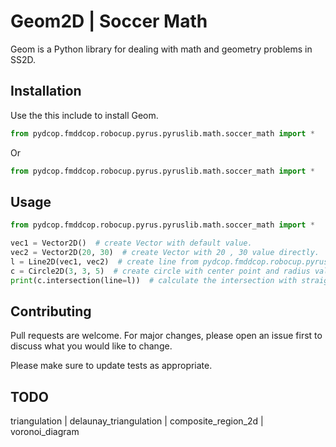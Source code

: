 # Geom2D | Soccer Math

Geom is a Python library for dealing with math and geometry problems in SS2D.

## Installation

Use the this include to install Geom.

```python
from pydcop.fmddcop.robocup.pyrus.pyruslib.math.soccer_math import *
```
Or

```python
from pydcop.fmddcop.robocup.pyrus.pyruslib.math.soccer_math import *
```

## Usage

```python
from pydcop.fmddcop.robocup.pyrus.pyruslib.math.soccer_math import *

vec1 = Vector2D()  # create Vector with default value.
vec2 = Vector2D(20, 30)  # create Vector with 20 , 30 value directly.
l = Line2D(vec1, vec2)  # create line from pydcop.fmddcop.robocup.pyrus.2 points.
c = Circle2D(3, 3, 5)  # create circle with center point and radius value.
print(c.intersection(line=l))  # calculate the intersection with straight line.
```

## Contributing
Pull requests are welcome. For major changes, please open an issue first to discuss what you would like to change.

Please make sure to update tests as appropriate.

## TODO
triangulation | 
delaunay_triangulation | 
composite_region_2d | 
voronoi_diagram
